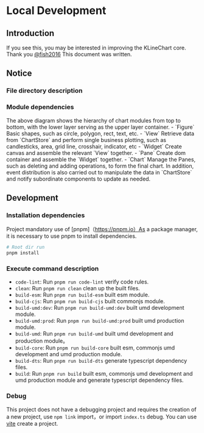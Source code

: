 # Local Development

## Introduction
If you see this, you may be interested in improving the KLineChart core. Thank you [@fish2016](https://github.com/fish2016) This document was written.

## Notice
### File directory description
<script setup>
import ProjectDirExplain from '../../@views/local-development/ProjectDirExplain.vue'
import ProjectModuleExplain from '../../@views/local-development/ProjectModuleExplain.vue'
</script>
<ProjectDirExplain/>

### Module dependencies
<ProjectModuleExplain/>
The above diagram shows the hierarchy of chart modules from top to bottom, with the lower layer serving as the upper layer container.
- `Figure` Basic shapes, such as circle, polygon, rect, text, etc.
- `View` Retrieve data from `ChartStore` and perform single business plotting, such as candlesticks, area, grid line, crosshair, indicator, etc
- `Widget` Create canvas and assemble the relevant `View` together.
- `Pane` Create dom container and assemble the `Widget` together.
- `Chart` Manage the Panes, such as deleting and adding operations, to form the final chart. In addition, event distribution is also carried out to manipulate the data in `ChartStore` and notify subordinate components to update as needed.


## Development
### Installation dependencies
Project mandatory use of [pnpm]（https://pnpm.io）As a package manager, it is necessary to use pnpm to install dependencies.
```bash
# Root dir run
pnpm install
```

### Execute command description

- `code-lint`: Run `pnpm run code-lint` verify code rules.
- `clean`: Run `pnpm run clean` clean up the built files.
- `build-esm`: Run `pnpm run build-esm` built esm module.
- `build-cjs`: Run `pnpm run build-cjs` built commonjs module.
- `build-umd:dev`: Run `pnpm run build-umd:dev` built umd development module.
- `build-umd:prod`: Run `pnpm run build-umd:prod` built umd production module.
- `build-umd`: Run `pnpm run build-umd` built umd development and production module。
- `build-core`: Run `pnpm run build-core` built esm, commonjs umd development and umd production module.
- `build-dts`: Run `pnpm run build-dts` generate typescript dependency files.
- `build`: Run `pnpm run build` built esm, commonjs umd development and umd production module and generate typescript dependency files.

### Debug
This project does not have a debugging project and requires the creation of a new project, use `npm link` import，or import `index.ts` debug. You can use [vite](https://vitejs.dev/) create a project.

